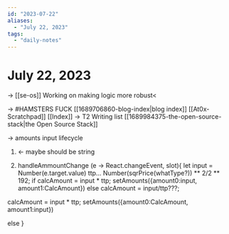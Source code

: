 ```yaml
---
id: "2023-07-22"
aliases:
  - "July 22, 2023"
tags:
  - "daily-notes"
---
```


# July 22, 2023

-> [[se-os]] Working on making logic more robust<

-> 
#HAMSTERS FUCK
 [[1689706860-blog-index|blog index]] 
 [[At0x-Scratchpad]]
 [[Index]]
-> T2 Writing list [[1689984375-the-open-source-stack|the Open Source Stack]]

-> amounts input lifecycle

1) <form (number?)> <- maybe should be string
2) handleAmmountChange (e -> React.changeEvent<HTMLInputElement>, slot){
let input = Number(e.target.value)
ttp... Number(sqrPrice(whatType?)) ** 2/2 ** 192;
if
calcAmount = input * ttp;
setAmounts({amount0:input, amount1:CalcAmount})
else
calcAmount = input/ttp???;

calcAmount = input * ttp;
setAmounts({amount0:CalcAmount, amount1:input})

else
}





